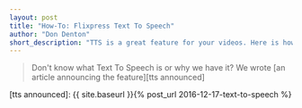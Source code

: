 ```yaml
--- 
layout: post
title: "How-To: Flixpress Text To Speech"
author: "Don Denton"
short_description: "TTS is a great feature for your videos. Here is how to use it."
---
```


> Don't know what Text To Speech is or why we have it? We wrote
> [an article announcing the feature][tts announced]



[tts announced]: {{ site.baseurl }}{% post_url 2016-12-17-text-to-speech %}
